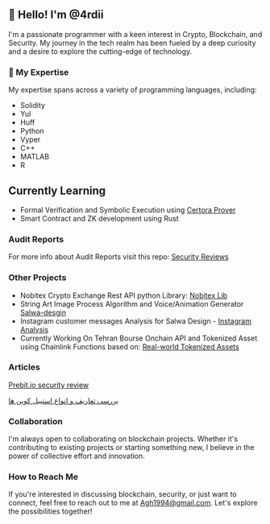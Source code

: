 ## 👋 Hello! I'm @4rdii

I'm a passionate programmer with a keen interest in Crypto, Blockchain, and Security. My journey in the tech realm has been fueled by a deep curiosity and a desire to explore the cutting-edge of technology.

### 👀 My Expertise

My expertise spans across a variety of programming languages, including:

- Solidity
- Yul
- Huff
- Python
- Vyper
- C++
- MATLAB
- R

## Currently Learning 
- Formal Verification and Symbolic Execution using [Certora Prover](certora.com)
- Smart Contract and ZK development using Rust
  
### Audit Reports
For more info about Audit Reports visit this repo: [Security Reviews](https://github.com/4rdii/Securtiy-Reviews)

### Other Projects
- Nobitex Crypto Exchange Rest API python Library: [Nobitex Lib](https://github.com/4rdii/Nobitex-Python-API)
- String Art Image Process Algorithm and Voice/Animation Generator [Salwa-desgin](https://salwadesign.com/?lang=ar)
- Instagram customer messages Analysis for Salwa Design - [Instagram Analysis](https://github.com/4rdii/instagram-message-analysis)
- Currently Working On Tehran Bourse Onchain API and Tokenized Asset using Chainlink Functions based on: [Real-world Tokenized Assets](https://github.com/PatrickAlphaC/rwa-creator)
### Articles
[Prebit.io security review](https://mirror.xyz/0xbB279b0f64F0B86922e465725E93688671Ac6201/TPEmO_8rxN3Eex9rDbP3k38_HhGHphOS8B_tJlW3IPU)

[بررسی تعاریف و انواع استیبل کوین ها](https://medium.com/@agh1994/%D8%A7%D8%B3%D8%AA%DB%8C%D8%A8%D9%84-%DA%A9%D9%88%DB%8C%D9%86-%DB%8C%DA%A9-%D8%A7%D8%B1%D8%B2-%D8%AF%DB%8C%D8%AC%DB%8C%D8%AA%D8%A7%D9%84-%D8%A8%D8%A7-%D9%86%D9%88%D8%B3%D8%A7%D9%86-%D9%BE%D8%A7%DB%8C%DB%8C%D9%86-%D8%A7%D8%B3%D8%AA-3aa1160c94f6)

### Collaboration

I'm always open to collaborating on blockchain projects. Whether it's contributing to existing projects or starting something new, I believe in the power of collective effort and innovation.

### How to Reach Me

If you're interested in discussing blockchain, security, or just want to connect, feel free to reach out to me at Agh1994@gmail.com. Let's explore the possibilities together!

<!---
4rdii/4rdii is a ✨ special ✨ repository because its `README.md` (this file) appears on your GitHub profile.
You can click the Preview link to take a look at your changes.
--->
